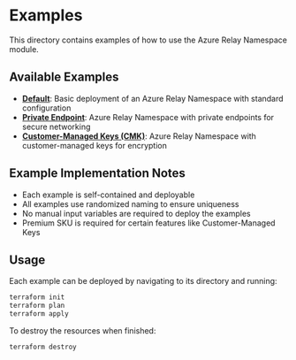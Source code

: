 # Examples

This directory contains examples of how to use the Azure Relay Namespace module.

## Available Examples

- **[Default](./default/)**: Basic deployment of an Azure Relay Namespace with standard configuration
- **[Private Endpoint](./private-endpoint/)**: Azure Relay Namespace with private endpoints for secure networking
- **[Customer-Managed Keys (CMK)](./cmk/)**: Azure Relay Namespace with customer-managed keys for encryption

## Example Implementation Notes

- Each example is self-contained and deployable
- All examples use randomized naming to ensure uniqueness
- No manual input variables are required to deploy the examples
- Premium SKU is required for certain features like Customer-Managed Keys

## Usage

Each example can be deployed by navigating to its directory and running:

```bash
terraform init
terraform plan
terraform apply
```

To destroy the resources when finished:

```bash
terraform destroy
```
